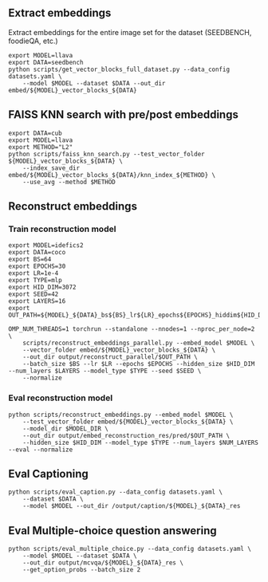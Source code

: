 ## Extract embeddings

Extract embeddings for the entire image set for the dataset (SEEDBENCH, foodieQA, etc.)

```
export MODEL=llava
export DATA=seedbench
python scripts/get_vector_blocks_full_dataset.py --data_config datasets.yaml \
    --model $MODEL --dataset $DATA --out_dir embed/${MODEL}_vector_blocks_${DATA}
```

## FAISS KNN search with pre/post embeddings
```
export DATA=cub
export MODEL=llava
export METHOD="L2"
python scripts/faiss_knn_search.py --test_vector_folder ${MODEL}_vector_blocks_${DATA} \
    --index_save_dir embed/${MODEL}_vector_blocks_${DATA}/knn_index_${METHOD} \
    --use_avg --method $METHOD
```

## Reconstruct embeddings
### Train reconstruction model
```
export MODEL=idefics2
export DATA=coco
export BS=64
export EPOCHS=30
export LR=1e-4
export TYPE=mlp
export HID_DIM=3072
export SEED=42
export LAYERS=16
export OUT_PATH=${MODEL}_${DATA}_bs${BS}_lr${LR}_epochs${EPOCHS}_hiddim${HID_DIM}_layers${LAYERS}_seed${SEED}_normalize

OMP_NUM_THREADS=1 torchrun --standalone --nnodes=1 --nproc_per_node=2 \
    scripts/reconstruct_embeddings_parallel.py --embed_model $MODEL \
    --vector_folder embed/${MODEL}_vector_blocks_${DATA} \
    --out_dir output/reconstruct_parallel/$OUT_PATH \
    --batch_size $BS --lr $LR --epochs $EPOCHS --hidden_size $HID_DIM --num_layers $LAYERS --model_type $TYPE --seed $SEED \
    --normalize 
```

### Eval reconstruction model
```
python scripts/reconstruct_embeddings.py --embed_model $MODEL \
    --test_vector_folder embed/${MODEL}_vector_blocks_${DATA} \
    --model_dir $MODEL_DIR \
    --out_dir output/embed_reconstruction_res/pred/$OUT_PATH \
    --hidden_size $HID_DIM --model_type $TYPE --num_layers $NUM_LAYERS --eval --normalize
```

## Eval Captioning
```
python scripts/eval_caption.py --data_config datasets.yaml \
    --dataset $DATA \
    --model $MODEL --out_dir /output/caption/${MODEL}_${DATA}_res
```

## Eval Multiple-choice question answering
```
python scripts/eval_multiple_choice.py --data_config datasets.yaml \
    --model $MODEL --dataset $DATA \
    --out_dir output/mcvqa/${MODEL}_${DATA}_res \
    --get_option_probs --batch_size 2
```